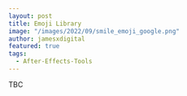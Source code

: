 ```yaml
---
layout: post
title: Emoji Library
image: "/images/2022/09/smile_emoji_google.png"
author: jamesxdigital
featured: true
tags:
  - After-Effects-Tools
---
```


TBC
